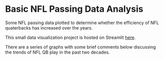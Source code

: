 # Basic NFL Passing Data Analysis

Some NFL passing data plotted to determine whether the efficiency of NFL quaterbacks has increased over the years. 

This small data visualization project is hosted on Streamlit [here](https://nflpassingtrend.streamlit.app/). 

There are a series of graphs with some brief comments below discussing the trends of NFL QB play in the past two decades.
